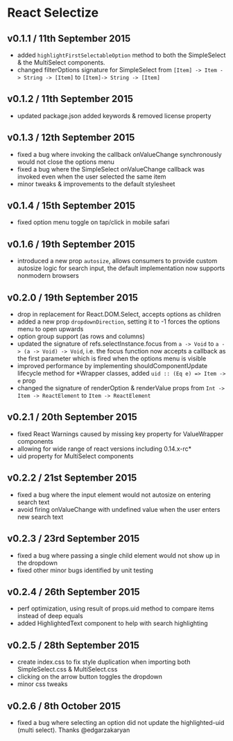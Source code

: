 # React Selectize

## v0.1.1 / 11th September 2015
* added `highlightFirstSelectableOption` method to both the SimpleSelect & the MultiSelect components.
* changed filterOptions signature for SimpleSelect from `[Item] -> Item -> String -> [Item]` to `[Item]-> String -> [Item]`

## v0.1.2 / 11th September 2015
* updated package.json added keywords & removed license property

## v0.1.3 / 12th September 2015
* fixed a bug where invoking the callback onValueChange synchronously would not close the options menu
* fixed a bug where the SimpleSelect onValueChange callback was invoked even when the user selected the same item
* minor tweaks & improvements to the default stylesheet

## v0.1.4 / 15th September 2015
* fixed option menu toggle on tap/click in mobile safari

## v0.1.6 / 19th September 2015
* introduced a new prop `autosize`, allows consumers to provide custom autosize logic for search input, the default implementation now supports nonmodern browsers

## v0.2.0 / 19th September 2015
* drop in replacement for React.DOM.Select, accepts options as children
* added a new prop `dropdownDirection`, setting it to -1 forces the options menu to open upwards
* option group support (as rows and columns)
* updated the signature of refs.selectInstance.focus from `a -> Void` to `a -> (a -> Void) -> Void`, i.e. the focus function now accepts a callback as the first parameter which is fired when the options menu is visible
* improved performance by implementing shouldComponentUpdate lifecycle method for *Wrapper classes, added `uid :: (Eq e) => Item -> e` prop
* changed the signature of renderOption & renderValue props from `Int -> Item -> ReactElement` to `Item -> ReactElement`

## v0.2.1 / 20th September 2015
* fixed React Warnings caused by missing key property for ValueWrapper components
* allowing for wide range of react versions including 0.14.x-rc*
* uid property for MultiSelect components

## v0.2.2 / 21st September 2015
* fixed a bug where the input element would not autosize on entering search text
* avoid firing onValueChange with undefined value when the user enters new search text

## v0.2.3 / 23rd September 2015
* fixed a bug where passing a single child element would not show up in the dropdown
* fixed other minor bugs identified by unit testing

## v0.2.4 / 26th September 2015
* perf optimization, using result of props.uid method to compare items instead of deep equals
* added HighlightedText component to help with search highlighting

## v0.2.5 / 28th September 2015
* create index.css to fix style duplication when importing both SimpleSelect.css & MultiSelect.css
* clicking on the arrow button toggles the dropdown
* minor css tweaks

## v0.2.6 / 8th October 2015
* fixed a bug where selecting an option did not update the highlighted-uid (multi select). Thanks @edgarzakaryan
